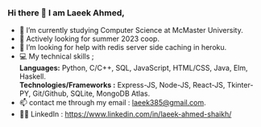 ### Hi there 👋 I am Laeek Ahmed,

- 🔭 I’m currently studying Computer Science at McMaster University.
- 🌱 Actively looking for summer 2023 coop. 
- 🤔 I’m looking for help with redis server side caching in heroku.
- 💻 My technical skills ;  
       **Languages:**  Python, C/C++,  SQL,  JavaScript, HTML/CSS, Java, Elm, Haskell.  
       **Technologies/Frameworks :** Express-JS, Node-JS, React-JS, Tkinter-PY, Git/Github, SQLite, MongoDB Atlas.
- 📫 contact me through my email : laeek385@gmail.com.
- 👨‍💻 LinkedIn : https://www.linkedin.com/in/laeek-ahmed-shaikh/
